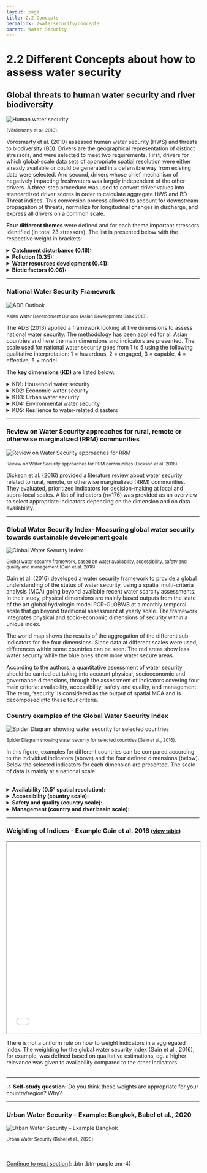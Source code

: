 ```yaml
---
layout: page
title: 2.2 Concepts
permalink: /watersecurity/concepts
parent: Water Security
---
```

# **2.2 Different Concepts about how to assess water security**

## Global threats to human water security and river biodiversity

![Human water security](/wef-nexus-online-course/assets/voeroesmarty.png)
<p><small>(Vörösmarty et al. 2010).</small></p>
<p><small>  </small></p>

Vörösmarty et al. (2010) assessed human water security (HWS) and threats to biodiversity (BD). Drivers are the geographical representation of distinct stressors, and were selected to meet two requirements. First, drivers for which global-scale data sets of appropriate spatial resolution were either already available or could be generated in a defensible way from existing data were selected. And second, drivers whose chief mechanism of negatively impacting freshwaters was largely independent of the other drivers. A three-step procedure was used to convert driver values into standardized driver scores in order to calculate aggregate HWS and BD Threat indices. This conversion process allowed to account for downstream propagation of threats, normalize for longitudinal changes in discharge, and express all drivers on a common scale. 

**Four different themes** were defined and for each theme important stressors identified (in total 23 stressors). The list is presented below with the respective weight in brackets: 

<details><summary><b>Catchment disturbance (0.18):</b></summary>
<p>

(i) cropland (0.38) <br>
(ii) impervious surfaces (0.28)<br>
(iii) livestock density (0.20)<br> 
(iv) wetland disconnectivity (0.14)

</p>
</details>

<details><summary><b>Pollution (0.35):</b></summary>
<p>

(i) soil salinization (0.13)<br> 
(ii) nitrogen loading (0.14) <br>
(iii) phosphorus loading (0.13)<br>
(iv) mercury deposition (0.13)<br>
(v) pesticide loading (0.15)<br>
(vi) sediment loading (0.07)<br>
(vii) organic loading (0.18)<br>
(viii) potential acidification (0.05)<br>
(ix) thermal alteration (0.02)

</p>
</details>

<details><summary><b>Water resources development (0.41):</b></summary>
<p>

(i) dam density (0.09) <br>
(ii) river fragmentation (0.03) <br>
(iii) consumptive water loss (0.34) <br> 
(iv) human water stress (0.26) <br> 
(v) agricultural water stress (0.19) <br>
(vi) flow disruption (0.09)

</p>
</details>

<details><summary><b>Biotic factors (0.06):</b></summary>
<p>

(i) non-native fishes in % (0.13) <br>
(ii) non-native fishes in % (0.14) <br>
(iii) fishing pressure (0.27) <br>
(iv) aquaculture pressure (0.46)

</p>
</details>


<hr/>


### National Water Security Framework
<p><small>  </small></p>

![ADB Outlook](/wef-nexus-online-course/assets/asiandevelopmentbank.png)
<p><small>Asian Water Development Outlook (Asian Development Bank 2013).</small></p>
<p><small>  </small></p>

The ADB (2013) applied a framework looking at five dimensions to assess national water security. The methodology has been applied for all Asian countries and here the main dimensions and indicators are presented. The scale used for national water security goes from 1 to 5 using the following qualitative interpretation: 1 = hazardous, 2 = engaged, 3 = capable, 4 = effective, 5 = model

The **key dimensions (KD)** are listed below:

<details><summary>KD1: Household water security</summary>
<p>

(i) access to piped water supply (%)<br>
(ii) access to improved sanitation (%)<br> 
(iii) hygiene (age-standardized disability-adjusted life years per 100,000 people for the incidence of diarrhea

</p>
</details>

<details><summary>KD2: Economic water security</summary>
<p>

<b>Agricultural water security subindex:</b> <br>
(i) productivity of irrigated agriculture <br>
(ii) independence from imported water and goods<br>
(iii) resilience (% of renewable water resources stored in large dams)<br>
 <br>
<b>Industrial water security subindex</b>:  <br>
(i) productivity (financial value of industrial goods relative to industrial water withdrawal) <br>
(ii) consumption rate (net virtual water consumed relative to water withdrawn from industry <br>
 <br>
<b>Energy water security subindex:</b> <br>
(i) utilization of total hydropower capacity <br>
(ii) ratio of hydropower to total energy supply

</p>
</details>


<details><summary>KD3: Urban water security</summary>
<p>

(i) Water supply (%) <br> 
(ii) wastewater treatment (%) <br> 
(iii) drainage (measured as the extent of economic damage caused by floods and storms).<br>
<br>Adjustment factors are included to indicate impacts of the urban growth rate and river health.

</p>
</details>

<details><summary>KD4: Environmental water security</summary>
<p>

<b>Watershed disturbance:</b> <br>
(i) cropland <br> 
(ii) imperviousness <br>
(iii) livestock density <br>
(iv) wetland disconnection<br>
 <br>
<b>Pollution:</b> <br> 
(i) soil salinization <br>
(ii) nitrogen <br>
(iii) phosphorous <br>
(iv) mercury <br> 
(v) pesticides <br>
(vi) total suspended solids <br>
(vii) organic loads <br> 
(viii) potential acidification <br> 
(ix) thermal impacts from power plant cooling<br>
 <br>
<b>Water resources development:</b> <br>
(i) dam density <br> 
(ii) river network fragmentation <br> 
(iii) relative water consumption compared to supply <br>
(iv) agriculture sector water stress <br> 
(v) residency time change downstream from dams <br>
 <br>
<b>Biotic factors:</b> <br>
(i) non-native species <br>
(ii) non-native species richness <br> 
(iii) catch pressure <br> 
(iv) aquaculture

</p>
</details>

<details><summary>KD5: Resilience to water-related disasters</summary>
<p>

<b>Exposure:</b> <br> 
e.g. (i) population density <br> 
(ii) growth rate <br>
 <br>

<b>Basic population vulnerability:</b> <br>
e.g. (i) poverty rate <br>
(ii) land use<br>
<br>

<b>Hard coping capacities:</b> <br>
e.g. (i) telecommunications development <br>
<br>

<b>Soft coping capacities:</b> <br>
e.g. (i) literacy rate

</p>
</details>

<hr/>

### Review on Water Security approaches for rural, remote or otherwise marginalized (RRM) communities

<img src="/wef-nexus-online-course/assets/RRM.JPG" alt="Review on Water Security approaches for RRM">
<p><small>Review on Water Security approaches for RRM communities (Dickson et al. 2016).</small></p>
<p><small>  </small></p>

Dickson et al. (2016) provided a literature review about water security related to rural, remote, or otherwise marginalized (RRM) communities. They evaluated, prioritized indicators for decision-making at local and supra-local scales. A list of indicators (n=176) was provided as an overview to select appropriate indicators depending on the dimension and on data availability.

<hr/>

### Global Water Security Index- Measuring global water security towards sustainable development goals

<img src="/wef-nexus-online-course/assets/WSI-gain-et-al.jpg" alt="Global Water Security Index">
<p><small>Global water security framework, based on water availability, accessibility, safety and quality and management (Gain et al. 2016).</small></p>
<p><small>  </small></p>

Gain et al. (2016) developed a water security framework to provide a global understanding of the status of water security, using a spatial multi-criteria analysis (MCA) going beyond available recent water scarcity assessments. In their study, physical dimensions are mainly based outputs from the state of the art global hydrologic model PCR-GLOBWB at a monthly temporal scale that go beyond traditional assessment at yearly scale. The framework integrates physical and socio-economic dimensions of security within a unique index.

The world map shows the results of the aggregation of the different sub-indicators for the four dimensions. Since data at different scales were used, differences within some countries can be seen. The red areas show less water security while the blue ones show more water secure areas. 

According to the authors, a quantitative assessment of water security should be carried out taking into account physical, socioeconomic and governance dimensions, through the assessment of indicators covering four main criteria: availability, accessibility, safety and quality, and management. The term, ‘security’ is considered as the output of spatial MCA and is decomposed into these four criteria.

### Country examples of the Global Water Security Index

<img src="/wef-nexus-online-course/assets/spider-diagram-gain.jpg" alt="Spider Diagram showing water security for selected countries">
<p><small>Spider Diagram showing water security for selected countries (Gain et al., 2016).</small></p>
<p><small>  </small></p>


In this figure, examples for different countries can be compared according to the individual indicators (above) and the four defined dimensions (below). 
Below the selected indicators for each dimension are presented. The scale of data is mainly at a national scale:
<br/> <br/>

<details><summary><b>Availability (0.5° spatial resolution):</b></summary>
<p>

water scarcity index, source: Wada et al. (2014) <br>
drought index, source: Wada et al. (2013) <br>
groundwater depletion, source: Wada et al. (2012)

</p>
</details>


<details><summary><b>Accessibility (country scale):</b></summary>
<p>

access to sanitation, source: Hsu et al. (2014) <br>
access to drinking water, source: Hsu et al. (2014)

</p>
</details>


<details><summary><b>Safety and quality (country scale):</b></summary>
<p>

water quality index, source: Srebotnjak et al. (2012) <br>
flood frequency index, source: Center for H et al. (2005)

</p>
</details>


<details><summary><b>Management (country and river basin scale):</b></summary>
<p>

World governance index, source: Kaufmann et al., (2010) <br>
transboundary legal framework, source: http://twap-rivers.org <br>
transboundary political tension, source: http://twap-rivers.org

</p>
</details>


<hr/>

<h3> Weighting of Indices   -   Example Gain et al. 2016 <small>(<a href="/wef-nexus-online-course/assets/weighting-indices-gain.pdf">view  table</a>)</small></h3> 

<iframe width="100%" height="500" src="/wef-nexus-online-course/assets/weighting-indices-gain.pdf">If you are seeing this text, the preview of the PDF failed. Most likely this happened because your browser does not support this technical feature.</iframe>

There is not a uniform rule on how to weight indicators in a aggregated index. The weighting for the global water security index (Gain et al., 2016), for example, was defined based on qualitative estimations, eg. a higher relevance was given to availability compared to the other indicators. 
<br/> <br/>

<hr/>

&rarr; <b>Self-study question:</b> Do you think these weights are appropriate for your country/region? Why?

<hr/>

<h3> Urban Water Security – Example: Bangkok,    Babel et al., 2020 </h3>

<img src="/wef-nexus-online-course/assets/bangkok-babel.jpg" alt="Urban Water Security – Example Bangkok">
<p><small>Urban Water Security (Babel et al., 2020).</small></p>
<p><small>  </small></p>

<br/> <br/>
[Continue to next section](https://waterbender231.github.io/wef-nexus-online-course/watersecurity/dimensions){: .btn .btn-purple .mr-4}
<br/> <br/>
<br/> <br/>

